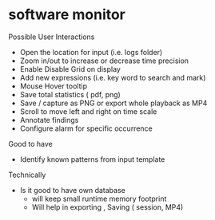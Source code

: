 # software monitor

Possible User Interactions
- Open the location for input (i.e. logs folder)
- Zoom in/out to increase or decrease time precision
- Enable Disable Grid on display
- Add new expressions (i.e. key word to search and mark)
- Mouse Hover tooltip
- Save total statistics ( pdf, png)
- Save / capture as PNG or export whole playback as MP4
- Scroll to move left and right on time scale
- Annotate findings
- Configure alarm for specific occurrence



Good to have
- Identify known patterns from input template



Technically
- Is it good to have own database
   - will keep small runtime memory footprint
   - Will help in exporting , Saving ( session, MP4)

